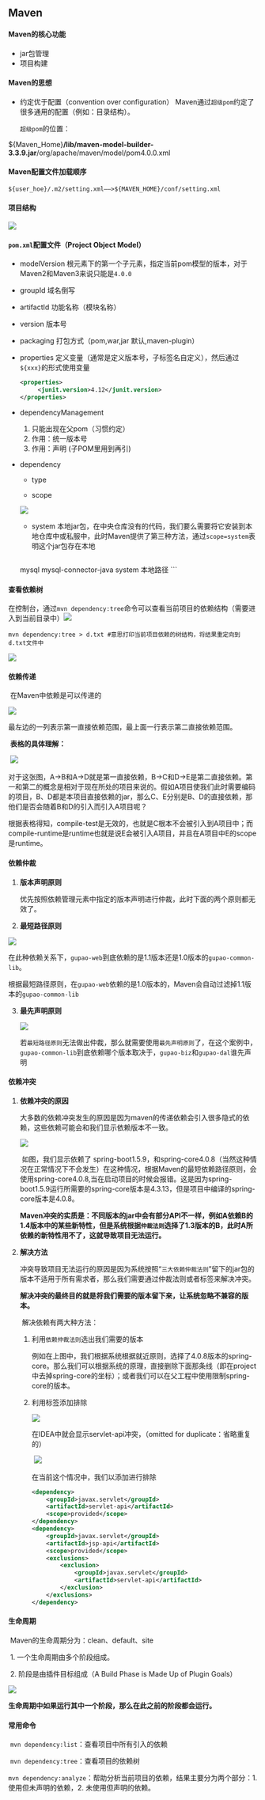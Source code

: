 ## Maven

#### Maven的核心功能

- jar包管理
- 项目构建

#### Maven的思想

- 约定优于配置（convention over configuration）	Maven通过`超级pom`约定了很多通用的配置（例如：目录结构）。

  `超级pom`的位置：

${Maven_Home}**/lib/maven-model-builder-3.3.9.jar**/org/apache/maven/model/pom4.0.0.xml

#### Maven配置文件加载顺序

```txt
${user_hoe}/.m2/setting.xml——>${MAVEN_HOME}/conf/setting.xml
```

#### 项目结构

![](./images/1.png)

#### `pom.xml`配置文件（Project Object Model）

- modelVersion	根元素下的第一个子元素，指定当前pom模型的版本，对于Maven2和Maven3来说只能是`4.0.0`
  
- groupId	域名倒写
  
- artifactId	功能名称（模块名称）

- version	版本号

- packaging	打包方式（pom,war,jar 默认,maven-plugin）

- properties	定义变量（通常是定义版本号，子标签名自定义），然后通过`${xxx}`的形式使用变量

  ```xml
  <properties>
       <junit.version>4.12</junit.version>
  </properties>
  ```

- dependencyManagement

  1.  只能出现在父pom（习惯约定） 
  2.  作用：统一版本号  
  3.  作用：声明 (子POM里用到再引)

- dependency

  - type

  - scope
  
  ![](./images/11.png)
    - system	本地jar包，在中央仓库没有的代码，我们要么需要将它安装到本地仓库中或私服中，此时Maven提供了第三种方法，通过`scope=system`表明这个jar包存在本地

      ```xml
    <dependency>
          <groupId>mysql</groupId>
        <artifactId>mysql-connector-java</artifactId>
          <scope>system</scope>
        <systemPath>本地路径</systemPath>
      </dependency>
      ```

#### 查看依赖树

​	在控制台，通过`mvn dependency:tree`命令可以查看当前项目的依赖结构（需要进入到当前目录中）![](./images/2.png)

```shell
mvn dependency:tree > d.txt #意思打印当前项目依赖的树结构，将结果重定向到d.txt文件中
```

![](./images/3.png)

#### 依赖传递

​	在Maven中依赖是可以传递的

![](./images/12.png)

​	最左边的一列表示第一直接依赖范围，最上面一行表示第二直接依赖范围。

​	**表格的具体理解：**

​	![](./images/10.png)

​	对于这张图，A->B和A->D就是第一直接依赖，B->C和D->E是第二直接依赖。第一和第二的概念是相对于现在所处的项目来说的。假如A项目使我们此时需要编码的项目，B、D都是本项目直接依赖的jar，那么C、E分别是B、D的直接依赖，那他们是否会随着B和D的引入而引入A项目呢？

​	根据表格得知，compile-test是无效的，也就是C根本不会被引入到A项目中；而compile-runtime是runtime也就是说E会被引入A项目，并且在A项目中E的scope是runtime。

#### 依赖仲裁

1. **版本声明原则**

   ​	优先按照依赖管理<dependencyManagement>元素中指定的版本声明进行仲裁，此时下面的两个原则都无效了。

2. **最短路径原则**

![](./images/4.png)

​	在此种依赖关系下，`gupao-web`到底依赖的是1.1版本还是1.0版本的`gupao-common-lib`。

​	根据最短路径原则，在`gupao-web`依赖的是1.0版本的，Maven会自动过滤掉1.1版本的`gupao-common-lib`

3. **最先声明原则**

   ![](./images/5.png)

   若`最短路径原则`无法做出仲裁，那么就需要使用`最先声明原则`了，在这个案例中，`gupao-common-lib`到底依赖哪个版本取决于，`gupao-biz`和`gupao-dal`谁先声明

#### 依赖冲突

1. **依赖冲突的原因**

   ​	大多数的依赖冲突发生的原因是因为maven的传递依赖会引入很多隐式的依赖，这些依赖可能会和我们显示依赖版本不一致。

   ![](./images/6.png)

   ​	如图，我们显示依赖了 spring-boot1.5.9，和spring-core4.0.8（当然这种情况在正常情况下不会发生）在这种情况，根据Maven的最短依赖路径原则，会使用spring-core4.0.8,当在启动项目的时候会报错。这是因为spring-boot1.5.9运行所需要的spring-core版本是4.3.13，但是项目中编译的spring-core版本是4.0.8。

   ​	**Maven冲突的实质是：不同版本的jar中会有部分API不一样，例如A依赖B的1.4版本中的某些新特性，但是系统根据`仲裁法则`选择了1.3版本的B，此时A所依赖的新特性用不了，这就导致项目无法运行。**

2. **解决方法**

   ​	冲突导致项目无法运行的原因是因为系统按照“`三大依赖仲裁法则`”留下的jar包的版本不适用于所有需求者，那么我们需要通过仲裁法则或者<exclutions>标签来解决冲突。

   ​	**解决冲突的最终目的就是将我们需要的版本留下来，让系统忽略不兼容的版本。**

   ​	解决依赖有两大种方法：

   1. 利用`依赖仲裁法则`选出我们需要的版本

      ​	例如在上图中，我们根据系统根据就近原则，选择了4.0.8版本的spring-core。那么我们可以根据系统的原理，直接删除下面那条线（即在project中去掉spring-core的坐标）；或者我们可以在父工程中使用<dependencyManagement>限制spring-core的版本。

   2. 利用<exclution>标签添加排除

      ![](./images/8.png)

      在IDEA中就会显示servlet-api冲突，（omitted for duplicate：省略重复的）

      ​	![](./images/7.png)

      在当前这个情况中，我们以添加<exclution>进行排除

      ```xml
      <dependency>
          <groupId>javax.servlet</groupId>
          <artifactId>servlet-api</artifactId>
          <scope>provided</scope>
      </dependency>
      <dependency>
          <groupId>javax.servlet</groupId>
          <artifactId>jsp-api</artifactId>
          <scope>provided</scope>
          <exclusions>
              <exclusion>
                  <groupId>javax.servlet</groupId>
                  <artifactId>servlet-api</artifactId>
              </exclusion>
          </exclusions>
      </dependency>
      ```

#### 生命周期

​	Maven的生命周期分为：clean、default、site

​	1.  一个生命周期由多个阶段组成。

​	2.  阶段是由插件目标组成（A Build Phase is Made Up of Plugin Goals）

![](./images/9.png)

​	**生命周期中如果运行其中一个阶段，那么在此之前的阶段都会运行。**

#### 常用命令

​	`mvn dependency:list`：查看项目中所有引入的依赖

​	`mvn dependency:tree`：查看项目的依赖树

​	`mvn dependency:analyze`：帮助分析当前项目的依赖，结果主要分为两个部分：1. 使用但未声明的依赖，2. 未使用但声明的依赖。

​	

